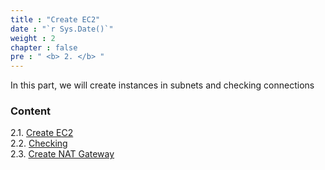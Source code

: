 ```yaml
---
title : "Create EC2"
date : "`r Sys.Date()`"
weight : 2
chapter : false
pre : " <b> 2. </b> "
---
```


In this part, we will create instances in subnets and checking connections

### Content

2.1. [Create EC2](2.1-Create-EC2/) \
2.2. [Checking](2.2-Check-connect/) \
2.3. [Create NAT Gateway](2.3-Create-NAT-Gateway/)